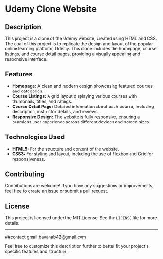 # Udemy Clone Website

## Description

This project is a clone of the Udemy website, created using HTML and CSS. The goal of this project is to replicate the design and layout of the popular online learning platform, Udemy. This clone includes the homepage, course listings, and course detail pages, providing a visually appealing and responsive interface.

## Features

- **Homepage:** A clean and modern design showcasing featured courses and categories.
- **Course Listings:** A grid layout displaying various courses with thumbnails, titles, and ratings.
- **Course Detail Page:** Detailed information about each course, including description, instructor details, and reviews.
- **Responsive Design:** The website is fully responsive, ensuring a seamless user experience across different devices and screen sizes.

## Technologies Used

- **HTML5:** For the structure and content of the website.
- **CSS3:** For styling and layout, including the use of Flexbox and Grid for responsiveness.



## Contributing

Contributions are welcome! If you have any suggestions or improvements, feel free to create an issue or submit a pull request.

## License

This project is licensed under the MIT License. See the `LICENSE` file for more details.

---
##contact
gmail:bavanab42@gmail.com

Feel free to customize this description further to better fit your project's specific features and structure.
